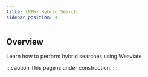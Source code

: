 ```yaml
---
title: (NEW) Hybrid Search
sidebar_position: 4
---
```


## Overview

Learn how to perform hybrid searches using Weaviate

<!-- TODO: Finish this page! -->
:::caution This page is under construction.
:::
